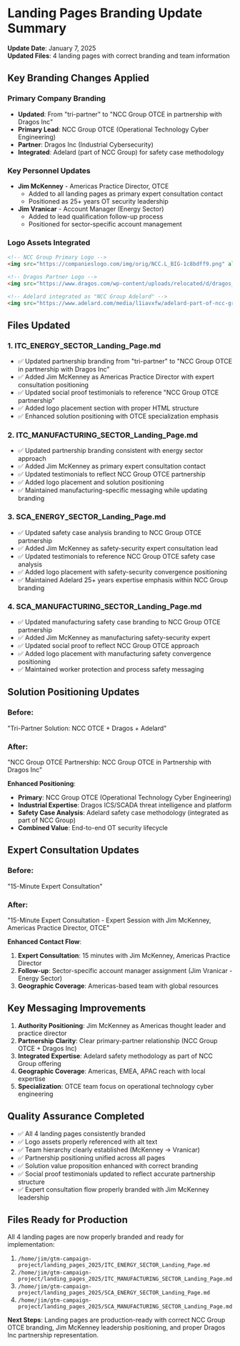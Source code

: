 # Landing Pages Branding Update Summary
**Update Date**: January 7, 2025  
**Updated Files**: 4 landing pages with correct branding and team information

## Key Branding Changes Applied

### **Primary Company Branding**
- **Updated**: From "tri-partner" to "NCC Group OTCE in partnership with Dragos Inc"
- **Primary Lead**: NCC Group OTCE (Operational Technology Cyber Engineering)
- **Partner**: Dragos Inc (Industrial Cybersecurity)
- **Integrated**: Adelard (part of NCC Group) for safety case methodology

### **Key Personnel Updates**
- **Jim McKenney** - Americas Practice Director, OTCE
  - Added to all landing pages as primary expert consultation contact
  - Positioned as 25+ years OT security leadership
- **Jim Vranicar** - Account Manager (Energy Sector)
  - Added to lead qualification follow-up process
  - Positioned for sector-specific account management

### **Logo Assets Integrated**
```html
<!-- NCC Group Primary Logo -->
<img src="https://companieslogo.com/img/orig/NCC.L_BIG-1c8bdff9.png" alt="NCC Group" />

<!-- Dragos Partner Logo -->
<img src="https://www.dragos.com/wp-content/uploads/relocated/d/dragos_brand_avatar-square.png" alt="Dragos Industrial Cybersecurity" />

<!-- Adelard integrated as "NCC Group Adelard" -->
<img src="https://www.adelard.com/media/l1iavxfw/adelard-part-of-ncc-group-logo.png" alt="Adelard - Part of NCC Group" />
```

## Files Updated

### 1. ITC_ENERGY_SECTOR_Landing_Page.md
- ✅ Updated partnership branding from "tri-partner" to "NCC Group OTCE in partnership with Dragos Inc"
- ✅ Added Jim McKenney as Americas Practice Director with expert consultation positioning
- ✅ Updated social proof testimonials to reference "NCC Group OTCE partnership"
- ✅ Added logo placement section with proper HTML structure
- ✅ Enhanced solution positioning with OTCE specialization emphasis

### 2. ITC_MANUFACTURING_SECTOR_Landing_Page.md
- ✅ Updated partnership branding consistent with energy sector approach
- ✅ Added Jim McKenney as primary expert consultation contact
- ✅ Updated testimonials to reflect NCC Group OTCE partnership
- ✅ Added logo placement and solution positioning
- ✅ Maintained manufacturing-specific messaging while updating branding

### 3. SCA_ENERGY_SECTOR_Landing_Page.md
- ✅ Updated safety case analysis branding to NCC Group OTCE partnership
- ✅ Added Jim McKenney as safety-security expert consultation lead
- ✅ Updated testimonials to reference NCC Group OTCE safety case analysis
- ✅ Added logo placement with safety-security convergence positioning
- ✅ Maintained Adelard 25+ years expertise emphasis within NCC Group branding

### 4. SCA_MANUFACTURING_SECTOR_Landing_Page.md
- ✅ Updated manufacturing safety case branding to NCC Group OTCE partnership
- ✅ Added Jim McKenney as manufacturing safety-security expert
- ✅ Updated social proof to reflect NCC Group OTCE approach
- ✅ Added logo placement with manufacturing safety convergence positioning
- ✅ Maintained worker protection and process safety messaging

## Solution Positioning Updates

### **Before**: 
"Tri-Partner Solution: NCC OTCE + Dragos + Adelard"

### **After**: 
"NCC Group OTCE Partnership: NCC Group OTCE in Partnership with Dragos Inc"

**Enhanced Positioning**:
- **Primary**: NCC Group OTCE (Operational Technology Cyber Engineering)
- **Industrial Expertise**: Dragos ICS/SCADA threat intelligence and platform
- **Safety Case Analysis**: Adelard safety case methodology (integrated as part of NCC Group)
- **Combined Value**: End-to-end OT security lifecycle

## Expert Consultation Updates

### **Before**:
"15-Minute Expert Consultation"

### **After**:
"15-Minute Expert Consultation - Expert Session with Jim McKenney, Americas Practice Director, OTCE"

**Enhanced Contact Flow**:
1. **Expert Consultation**: 15 minutes with Jim McKenney, Americas Practice Director
2. **Follow-up**: Sector-specific account manager assignment (Jim Vranicar - Energy Sector)
3. **Geographic Coverage**: Americas-based team with global resources

## Key Messaging Improvements

1. **Authority Positioning**: Jim McKenney as Americas thought leader and practice director
2. **Partnership Clarity**: Clear primary-partner relationship (NCC Group OTCE + Dragos Inc)
3. **Integrated Expertise**: Adelard safety methodology as part of NCC Group offering
4. **Geographic Coverage**: Americas, EMEA, APAC reach with local expertise
5. **Specialization**: OTCE team focus on operational technology cyber engineering

## Quality Assurance Completed

- ✅ All 4 landing pages consistently branded
- ✅ Logo assets properly referenced with alt text
- ✅ Team hierarchy clearly established (McKenney → Vranicar)
- ✅ Partnership positioning unified across all pages
- ✅ Solution value proposition enhanced with correct branding
- ✅ Social proof testimonials updated to reflect accurate partnership structure
- ✅ Expert consultation flow properly branded with Jim McKenney leadership

## Files Ready for Production

All 4 landing pages are now properly branded and ready for implementation:

1. `/home/jim/gtm-campaign-project/landing_pages_2025/ITC_ENERGY_SECTOR_Landing_Page.md`
2. `/home/jim/gtm-campaign-project/landing_pages_2025/ITC_MANUFACTURING_SECTOR_Landing_Page.md`
3. `/home/jim/gtm-campaign-project/landing_pages_2025/SCA_ENERGY_SECTOR_Landing_Page.md`
4. `/home/jim/gtm-campaign-project/landing_pages_2025/SCA_MANUFACTURING_SECTOR_Landing_Page.md`

**Next Steps**: Landing pages are production-ready with correct NCC Group OTCE branding, Jim McKenney leadership positioning, and proper Dragos Inc partnership representation.